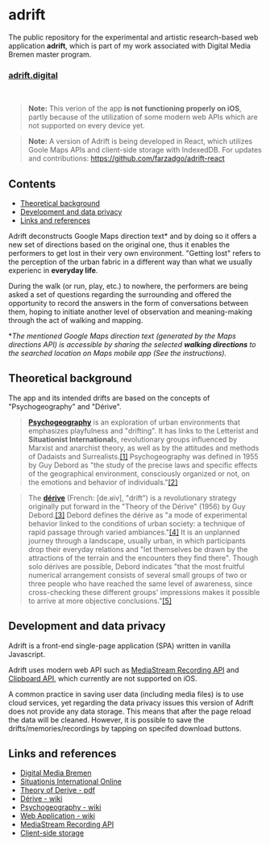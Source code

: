 # adrift
The public repository for the experimental and artistic research-based web application **adrift**, which is part of my work associated with Digital Media Bremen master program.

### <a href="https://adrift.digital/" target="_blank">adrift.digital</a>
<br>

> **Note:** This verion of the app **is not functioning properly on iOS**, partly because of the utilization of some modern web APIs which are not supported on every device yet. 

> **Note:** A version of Adrift is being developed in React, which utilizes Goole Maps APIs and client-side storage  with IndexedDB. For updates and contributions: https://github.com/farzadgo/adrift-react 

## Contents

* [Theoretical background](#theoretical-background)
* [Development and data privacy](#development-and-data-privacy)
* [Links and references](#links-and-references)

Adrift deconstructs Google Maps direction text* and by doing so it offers a new set of directions based on the original one, thus it enables the performers to get lost in their very own environment. "Getting lost" refers to the perception of the urban fabric in a different way than what we usually experienc in **everyday life**.

During the walk (or run, play, etc.) to nowhere, the performers are being asked a set of questions regarding the surrounding and offered the opportunity to record the answers in the form of conversations between them, hoping to initiate another level of observation and meaning-making through the act of walking and mapping.

*_The mentioned Google Maps direction text (generated by the Maps directions API) is accessible by sharing the selected **walking directions** to the searched location on Maps mobile app (See the instructions)._

## Theoretical background
The app and its intended drifts are based on the concepts of "Psychogeography" and "Dérive".

> [**Psychogeography**](https://en.wikipedia.org/wiki/Psychogeography) is an exploration of urban environments that emphasizes playfulness and "drifting". It has links to the Letterist and **Situationist International**s, revolutionary groups influenced by Marxist and anarchist theory, as well as by the attitudes and methods of Dadaists and Surrealists.[[1]](https://en.wikipedia.org/wiki/Psychogeography#cite_note-1) Psychogeography was defined in 1955 by Guy Debord as "the study of the precise laws and specific effects of the geographical environment, consciously organized or not, on the emotions and behavior of individuals."[[2]](https://en.wikipedia.org/wiki/Psychogeography#cite_note-2)

> The [**dérive**](https://en.wikipedia.org/wiki/D%C3%A9rive) (French: [de.ʁiv], "drift") is a revolutionary strategy originally put forward in the "Theory of the Dérive" (1956) by Guy Debord.[[3]](https://en.wikipedia.org/wiki/D%C3%A9rive#cite_note-1) Debord defines the dérive as "a mode of experimental behavior linked to the conditions of urban society: a technique of rapid passage through varied ambiances."[[4]](https://en.wikipedia.org/wiki/D%C3%A9rive#cite_note-Debord1958Definitions-2) It is an unplanned journey through a landscape, usually urban, in which participants drop their everyday relations and "let themselves be drawn by the attractions of the terrain and the encounters they find there". Though solo dérives are possible, Debord indicates "that the most fruitful numerical arrangement consists of several small groups of two or three people who have reached the same level of awareness, since cross-checking these different groups' impressions makes it possible to arrive at more objective conclusions."[[5]](https://en.wikipedia.org/wiki/D%C3%A9rive#cite_note-Debord1956Theory-3)

## Development and data privacy
Adrift is a front-end single-page application (SPA) written in vanilla Javascript.

Adrift uses modern web API such as [MediaStream Recording API](https://developer.mozilla.org/en-US/docs/Web/API/MediaStream_Recording_API) and [Clipboard API](https://developer.mozilla.org/en-US/docs/Web/API/Clipboard_API), which currently are not supported on iOS.

A common practice in saving user data (including media files) is to use cloud services, yet regarding the data privacy issues this version of Adrift does not provide any data storage. This means that after the page reload the data will be cleaned. However, it is possible to save the drifts/memories/recordings by tapping on specifed download buttons.


## Links and references
- [Digital Media Bremen](http://digitalmedia-bremen.de/)
- [Situationis International Online](https://www.cddc.vt.edu/sionline/)
- [Theory of Derive - pdf](http://tbook.constantvzw.org/wp-content/derivedebord.pdf)
- [Dérive - wiki](https://en.wikipedia.org/wiki/D%C3%A9rive)
- [Psychogeography - wiki](https://en.wikipedia.org/wiki/Psychogeography)
- [Web Application - wiki](https://en.wikipedia.org/wiki/Web_application)
- [MediaStream Recording API](https://developer.mozilla.org/en-US/docs/Web/API/MediaStream_Recording_API)
- [Client-side storage](https://developer.mozilla.org/en-US/docs/Learn/JavaScript/Client-side_web_APIs/Client-side_storage)